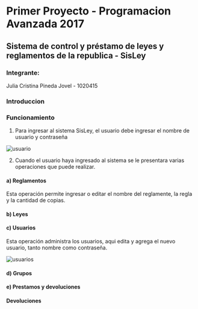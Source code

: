 # Primer Proyecto - Programacion Avanzada 2017

## Sistema de control y préstamo de leyes y reglamentos de la republica - SisLey

### Integrante:
Julia Cristina Pineda Jovel - 1020415


### Introduccion 

### Funcionamiento 

1. Para ingresar al sistema SisLey, el usuario debe ingresar el nombre de usuario y contraseña

![usuario](https://user-images.githubusercontent.com/21175689/31478429-7fff5994-aecd-11e7-85b0-572eca7c33c7.png)

2. Cuando el usuario haya ingresado al sistema se le presentara varias operaciones que puede realizar.

#### a) Reglamentos 
Esta operación permite ingresar o editar el nombre del reglamente, la regla y la cantidad de copias. 

#### b) Leyes

#### c) Usuarios
Esta operación administra los usuarios, aqui edita y agrega el nuevo usuario, tanto nombre como contraseña. 

![usuarios](https://user-images.githubusercontent.com/21175689/31478440-9b193cc2-aecd-11e7-9b9f-6bf86fba452a.png)

#### d) Grupos 


#### e) Prestamos y devoluciones 

#### Devoluciones 





